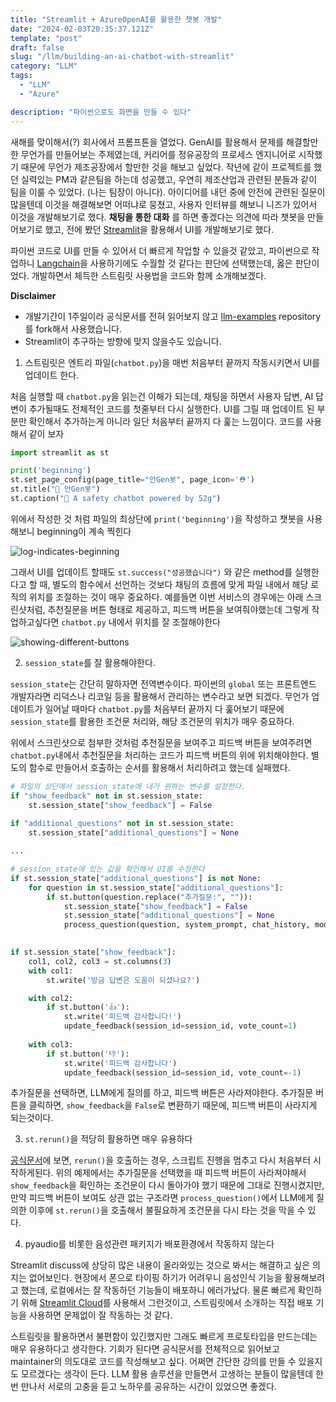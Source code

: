 ```yaml
---
title: "Streamlit + AzureOpenAI를 활용한 챗봇 개발"
date: "2024-02-03T20:35:37.121Z"
template: "post"
draft: false
slug: "/llm/building-an-ai-chatbot-with-streamlit"
category: "LLM"
tags:
  - "LLM"
  - "Azure"

description: "파이썬으로도 화면을 만들 수 있다"
---
```


새해를 맞이해서(?) 회사에서 프롬프톤을 열었다. GenAI를 활용해서 문제를 해결할만한 무언가를 만들어보는 주제였는데, 커리어를 정유공장의 프로세스 엔지니어로 시작했기 때문에 무언가 제조공장에서 할만한 것을 해보고 싶었다. 작년에 같이 프로젝트를 했던 실력있는 PM과 같은팀을 하는데 성공했고, 우연히 제조산업과 관련된 분들과 같이 팀을 이룰 수 있었다. (나는 팀장이 아니다). 아이디어를 내던 중에 안전에 관련된 질문이 많을텐데 이것을 해결해보면 어떠냐로 뭉쳤고, 사용자 인터뷰를 해보니 니즈가 있어서 이것을 개발해보기로 했다. **채팅을 통한 대화** 를 하면 좋겠다는 의견에 따라 챗봇을 만들어보기로 했고, 전에 봤던 [Streamlit](https://streamlit.io/)을 활용해서 UI를 개발해보기로 했다. 

파이썬 코드로 UI를 만들 수 있어서 더 빠르게 작업할 수 있을것 같았고, 파이썬으로 작업하니 [Langchain](https://python.langchain.com/)을 사용하기에도 수월할 것 같다는 판단에 선택했는데, 옳은 판단이었다. 개발하면서 체득한 스트림릿 사용법을 코드와 함께 소개해보겠다. 

**Disclaimer**
- 개발기간이 1주일이라 공식문서를 전혀 읽어보지 않고 [llm-examples](https://github.com/streamlit/llm-examples) repository를 fork해서 사용했습니다.
- Streamlit이 추구하는 방향에 맞지 않을수도 있습니다.

1. 스트림릿은 엔트리 파일(`chatbot.py`)을 매번 처음부터 끝까지 작동시키면서 UI를 업데이트 한다. 

처음 실행할 때 `chatbot.py`을 읽는건 이해가 되는데, 채팅을 하면서 사용자 답변, AI 답변이 추가될때도 전체적인 코드를 첫줄부터 다시 실행한다. UI를 그릴 때 업데이트 된 부분만 확인해서 추가하는게 아니라 일단 처음부터 끝까지 다 훑는 느낌이다. 코드를 사용해서 같이 보자 

```python
import streamlit as st

print('beginning')
st.set_page_config(page_title="안Gen봇", page_icon='⛑️')
st.title("👷 안Gen봇")
st.caption("🚀 A safety chatbot powered by 52g")
```

위에서 작성한 것 처럼 파일의 최상단에 `print('beginning')`을 작성하고 챗봇을 사용해보니 beginning이 계속 찍힌다 

![log-indicates-beginning](https://i.imgur.com/gfAkhZj.png)

그래서 UI를 업데이트 할때도 `st.success("성공했습니다")` 와 같은 method를 실행한다고 할 때, 별도의 함수에서 선언하는 것보다 채팅의 흐름에 맞게 파일 내에서 해당 로직의 위치를 조절하는 것이 매우 중요하다. 예를들면 이번 서비스의 경우에는 아래 스크린샷처럼, 추천질문을 버튼 형태로 제공하고, 피드백 버튼을 보여줘야했는데 그렇게 작업하고싶다면 `chatbot.py` 내에서 위치를 잘 조절해야한다 

![showing-different-buttons](https://i.imgur.com/rYQD4Vv.png)

2. `session_state`를 잘 활용해야한다. 

`session_state`는 간단히 말하자면 전역변수이다. 파이썬의 `global` 또는 프론트엔드 개발자라면 리덕스나 리코일 등을 활용해서 관리하는 변수라고 보면 되겠다. 무언가 업데이트가 일어날 때마다 `chatbot.py`를 처음부터 끝까지 다 훑어보기 때문에 `session_state`를 활용한 조건문 처리와, 해당 조건문의 위치가 매우 중요하다. 

위에서 스크린샷으로 첨부한 것처럼 추천질문을 보여주고 피드백 버튼을 보여주려면 `chatbot.py`내에서 추천질문을 처리하는 코드가 피드백 버튼의 위에 위치해야한다. 별도의 함수로 만들어서 호출하는 순서를 활용해서 처리하려고 했는데 실패했다. 

```python
# 파일의 상단에서 session_state에 내가 원하는 변수를 설정한다.
if "show_feedback" not in st.session_state:
    st.session_state["show_feedback"] = False
    
if "additional_questions" not in st.session_state:
    st.session_state["additional_questions"] = None

...

# session_state에 있는 값을 확인해서 UI를 수정한다
if st.session_state["additional_questions"] is not None:
    for question in st.session_state["additional_questions"]:
        if st.button(question.replace("추가질문:", "")):
            st.session_state["show_feedback"] = False
            st.session_state["additional_questions"] = None
            process_question(question, system_prompt, chat_history, model_name=model_name)
            

if st.session_state["show_feedback"]:
    col1, col2, col3 = st.columns(3)
    with col1:
        st.write('방금 답변은 도움이 되셨나요?')    

    with col2:
        if st.button('👍'):
            st.write('피드백 감사합니다!')
            update_feedback(session_id=session_id, vote_count=1)
            
    with col3:
        if st.button('👎'):
            st.write('피드백 감사합니다')
            update_feedback(session_id=session_id, vote_count=-1)
```

추가질문을 선택하면, LLM에게 질의를 하고, 피드백 버튼은 사라져야한다. 추가질문 버튼을 클릭하면, `show_feedback`을 `False`로 변환하기 때문에, 피드백 버튼이 사라지게 되는것이다. 

3. `st.rerun()`을 적당히 활용하면 매우 유용하다

[공식문서](https://docs.streamlit.io/library/api-reference/control-flow/st.rerun)에 보면, `rerun()`을 호출하는 경우, 스크립트 진행을 멈추고 다시 처음부터 시작하게된다. 위의 예제에서는 추가질문을 선택했을 때 피드백 버튼이 사라져야해서 `show_feedback`을 확인하는 조건문이 다시 돌아가야 했기 때문에 그대로 진행시켰지만, 만약 피드백 버튼이 보여도 상관 없는 구조라면 `process_question()`에서 LLM에게 질의한 이후에 `st.rerun()`을 호출해서 불필요하게 조건문을 다시 타는 것을 막을 수 있다. 

4. pyaudio를 비롯한 음성관련 패키지가 배포환경에서 작동하지 않는다

Streamlit discuss에 상당히 많은 내용이 올라와있는 것으로 봐서는 해결하고 싶은 의지는 없어보인다. 현장에서 폰으로 타이핑 하기가 어려우니 음성인식 기능을 활용해보려고 했는데, 로컬에서는 잘 작동하던 기능들이 배포하니 에러가났다. 물론 빠르게 확인하기 위해 [Streamlit Cloud](https://streamlit.io/cloud)를 사용해서 그런것이고, 스트림릿에서 소개하는 직접 배포 기능을 사용하면 문제없이 잘 작동하는 것 같다. 

스트림릿을 활용하면서 불편함이 있긴했지만 그래도 빠르게 프로토타입을 만드는데는 매우 유용하다고 생각한다. 기회가 된다면 공식문서를 전체적으로 읽어보고 maintainer의 의도대로 코드를 작성해보고 싶다. 어쩌면 간단한 강의를 만들 수 있을지도 모르겠다는 생각이 든다. LLM 활용 솔루션을 만들면서 고생하는 분들이 많을텐데 한번 만나서 서로의 고충을 듣고 노하우를 공유하는 시간이 있었으면 좋겠다. 